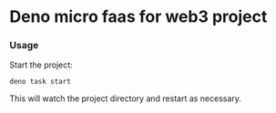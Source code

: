# Deno micro faas for web3 project

### Usage

Start the project:

```
deno task start
```

This will watch the project directory and restart as necessary.
